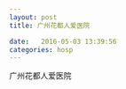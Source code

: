 ```yaml
--- 
layout: post 
title: 广州花都人爱医院

date:   2016-05-03 13:39:56 
categories: hosp 
--- 
```

   
广州花都人爱医院
